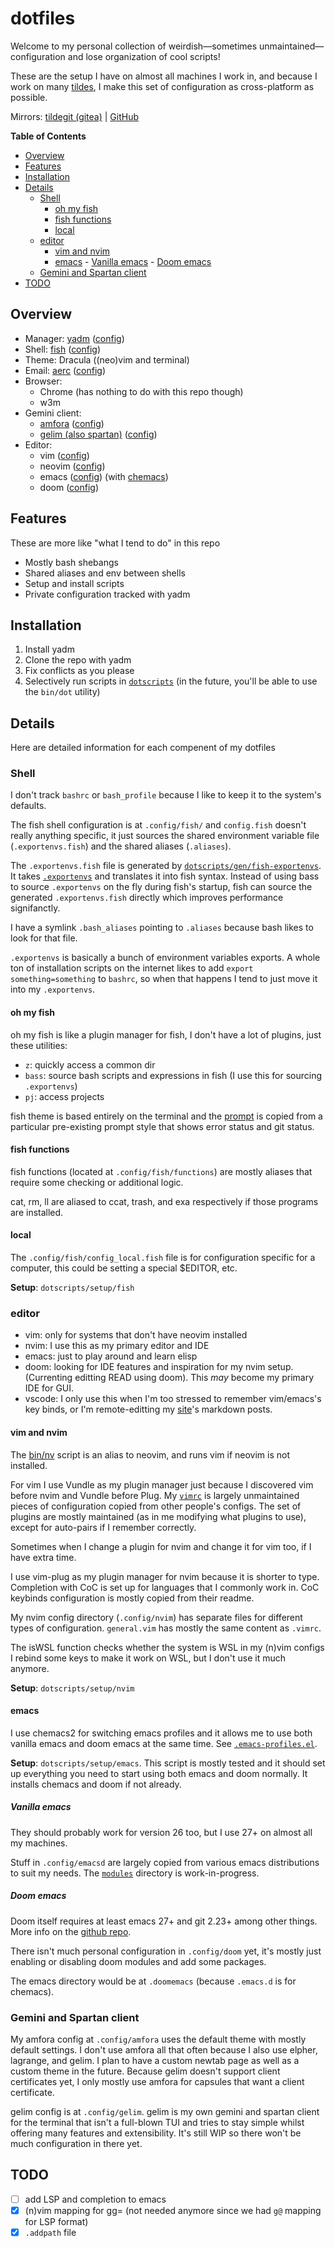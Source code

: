 # dotfiles

Welcome to my personal collection of weirdish—sometimes unmaintained—configuration and
lose organization of cool scripts!

These are the setup I have on almost all machines I work in, and because I work
on many [tildes](https://tildeverse.org), I make this set of configuration as
cross-platform as possible.

Mirrors: [tildegit (gitea)](https://tildegit.org/hedy/dotfiles)
| [GitHub](https://github.com/hedyhli/dotfiles)

<!-- markdown-toc start - Don't edit this section. Run M-x markdown-toc-refresh-toc -->
**Table of Contents**

- [Overview](#overview)
- [Features](#features)
- [Installation](#installation)
- [Details](#details)
   - [Shell](#shell)
      - [oh my fish](#oh-my-fish)
      - [fish functions](#fish-functions)
      - [local](#local)
   - [editor](#editor)
      - [vim and nvim](#vim-and-nvim)
      - [emacs](#emacs)
            - [Vanilla emacs](#vanilla-emacs)
            - [Doom emacs](#doom-emacs)
   - [Gemini and Spartan client](#gemini-and-spartan-client)
- [TODO](#todo)

<!-- markdown-toc end -->


## Overview

- Manager: [yadm](https://yadm.io) ([config](.config/yadm))
- Shell: [fish](https://fishshell.com) ([config](.config/fish))
- Theme: Dracula ((neo)vim and terminal)
- Email: [aerc](https://aerc-mail.org) ([config](.config/aerc))
- Browser:
   - Chrome (has nothing to do with this repo though)
   - w3m
- Gemini client:
   - [amfora](https://github.com/makeworld-the-better-one/amfora) ([config](.config/amfora))
   - [gelim (also spartan)](https://sr.ht/~hedy/gelim) ([config](.config/gelim))
- Editor:
   - vim ([config](.vimrc))
   - neovim ([config](.config/nvim))
   - emacs ([config](.config/emacsd)) (with [chemacs](.emacs-profiles.el))
   - doom ([config](.config/doom))

## Features

These are more like "what I tend to do" in this repo

- Mostly bash shebangs
- Shared aliases and env between shells
- Setup and install scripts
- Private configuration tracked with yadm

## Installation

1. Install yadm
2. Clone the repo with yadm
3. Fix conflicts as you please
4. Selectively run scripts in [`dotscripts`](./dotscripts/) (in the future, you'll be able to use the `bin/dot` utility)

## Details

Here are detailed information for each compenent of my dotfiles

### Shell

I don't track `bashrc` or `bash_profile` because I like to keep it to the system's defaults.

The fish shell configuration is at `.config/fish/` and `config.fish` doesn't really anything specific,
it just sources the shared environment variable file (`.exportenvs.fish`) and the shared aliases (`.aliases`).

The `.exportenvs.fish` file is generated by [`dotscripts/gen/fish-exportenvs`](dotscripts/gen/fish-exportenvs).
It takes [`.exportenvs`](.exportenvs) and translates it into fish syntax. Instead of
using bass to source `.exportenvs` on the fly during fish's startup, fish can
source the generated `.exportenvs.fish` directly which improves performance signifanctly.

I have a symlink `.bash_aliases` pointing to `.aliases` because bash likes to look for that file.

`.exportenvs` is basically a bunch of environment variables exports. A whole ton of installation scripts
on the internet likes to add `export something=something` to `bashrc`, so when that happens I tend to just
move it into my `.exportenvs`.

#### oh my fish

oh my fish is like a plugin manager for fish, I don't have a lot of plugins, just these utilities:
- `z`: quickly access a common dir
- `bass`: source bash scripts and expressions in fish (I use this for sourcing `.exportenvs`)
- `pj`: access projects

fish theme is based entirely on the terminal and the
[prompt](.config/fish/functions/fish_prompt.fish) is copied from a particular pre-existing
prompt style that shows error status and git status.

#### fish functions

fish functions (located at `.config/fish/functions`) are mostly aliases that require some checking or
additional logic.

cat, rm, ll are aliased to ccat, trash, and exa respectively if those programs are installed.

#### local

The `.config/fish/config_local.fish` file is for configuration specific for a computer, this could
be setting a special $EDITOR, etc.

**Setup**: `dotscripts/setup/fish`

### editor

- vim: only for systems that don't have neovim installed
- nvim: I use this as my primary editor and IDE
- emacs: just to play around and learn elisp
- doom: looking for IDE features and inspiration for my nvim setup. (Currenting editting READ using doom).
This *may* become my primary IDE for GUI.
- vscode: I only use this when I'm too stressed to remember vim/emacs's key binds, or I'm remote-editting
my [site](https://hedy.tilde.cafe)'s markdown posts.

#### vim and nvim

The [bin/nv](./bin/nv) script is an alias to neovim, and runs vim if neovim is not installed.

For vim I use Vundle as my plugin manager just because I discovered vim before nvim and Vundle before Plug.
My [`vimrc`](.vimrc) is largely unmaintained pieces of configuration copied from other people's configs. The
set of plugins are mostly maintained (as in me modifying what plugins to use), except for auto-pairs if I remember correctly.

Sometimes when I change a plugin for nvim and change it for vim too, if I have extra time.

I use vim-plug as my plugin manager for nvim because it is shorter to type. Completion with CoC is set up
for languages that I commonly work in. CoC keybinds configuration is mostly copied from their readme.

My nvim config directory (`.config/nvim`) has separate files for different types of configuration. `general.vim`
has mostly the same content as `.vimrc`.

The isWSL function checks whether the system is WSL in my (n)vim configs
I rebind some keys to make it work on WSL, but I don't use it much anymore.

**Setup**: `dotscripts/setup/nvim`

#### emacs

I use chemacs2 for switching emacs profiles and it allows me to use both vanilla emacs and doom emacs
at the same time. See [`.emacs-profiles.el`](.emacs-profiles.el).

**Setup**: `dotscripts/setup/emacs`. This script is mostly tested and it should set up everything you need
to start using both emacs and doom normally. It installs chemacs and doom if not already.

##### Vanilla emacs

They should probably work for version 26 too, but I use 27+ on almost all my machines.

Stuff in `.config/emacsd` are largely copied from various emacs distributions to suit my needs.
The [`modules`](.config/emacsd/modules) directory is work-in-progress.

##### Doom emacs

Doom itself requires at least emacs 27+ and git 2.23+ among other things. More info on the
[github repo](https://github.com/hlissner/doom-emacs).

There isn't much personal configuration in `.config/doom` yet, it's mostly just enabling or disabling
doom modules and add some packages.

The emacs directory would be at `.doomemacs` (because `.emacs.d` is for chemacs).

### Gemini and Spartan client

My amfora config at `.config/amfora` uses the default theme with mostly default settings. I don't use
amfora all that often because I also use elpher, lagrange, and gelim. I plan to have a custom newtab page
as well as a custom theme in the future. Because gelim doesn't support client certificates yet, I only
mostly use amfora for capsules that want a client certificate.

gelim config is at `.config/gelim`. gelim is my own gemini and spartan client for the terminal that isn't
a full-blown TUI and tries to stay simple whilst offering many features and extensibility. It's still WIP
so there won't be much configuration in there yet.

## TODO

- [ ] add LSP and completion to emacs
- [x] (n)vim mapping for gg=<backtick><backtick> (not needed anymore since we had `g@` mapping for LSP format)
- [x] `.addpath` file
